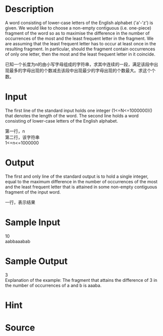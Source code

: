 
# Description

<div class="content"><p>A word consisting of lower-case letters of the English alphabet (&#39;a&#39;-&#39;z&#39;) is given. We would like to choose a non-empty contiguous (i.e. one-piece) fragment of the word so as to maximise the difference in the number of occurrences of the most and the least frequent letter in the fragment. We are assuming that the least frequent letter has to occur at least once in the resulting fragment. In particular, should the fragment contain occurrences of only one letter, then the most and the least frequent letter in it coincide.</p>
<p>已知一个长度为n的由小写字母组成的字符串，求其中连续的一段，满足该段中出现最多的字母出现的个数减去该段中出现最少的字母出现的个数最大。求这个个数。</p>
<p></p></div>

# Input

<div class="content"><p>The first line of the standard input holds one integer (1&lt;=N&lt;=1000000)() that denotes the length of the word. The second line holds a word consisting of lower-case letters of the English alphabet.</p>
<p>第一行，n<br/>
第二行，该字符串<br/>
1&lt;=n&lt;=1000000</p>
<p></p></div>

# Output

<div class="content"><p>The first and only line of the standard output is to hold a single integer, equal to the maximum difference in the number of occurrences of the most and the least frequent letter that is attained in some non-empty contiguous fragment of the input word.</p>
<p>一行，表示结果</p>
<p></p></div>

# Sample Input

<div class="content"><span class="sampledata">10<br/>
aabbaaabab<br/>
</span></div>

# Sample Output

<div class="content"><span class="sampledata">3<br/>
Explanation of the example: The fragment that attains the difference of 3 in the number of occurrences of a and b is aaaba. <br/>
</span></div>

# Hint

<div class="content"><p></p></div>

# Source

<div class="content"><p><a href="problemset.php?search="></a></p></div>

